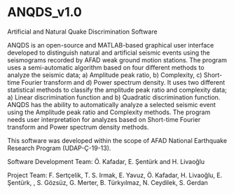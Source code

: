 # ANQDS_v1.0
Artificial and Natural Quake Discrimination Software

ANQDS is an open-source and MATLAB-based graphical user interface developed to distinguish natural and artificial seismic events using the seismograms recorded by AFAD weak ground motion stations. The program uses a semi-automatic algorithm based on four different methods to analyze the seismic data; a) Amplitude peak ratio, b) Complexity, c) Short-time Fourier transform and d) Power spectrum density. It uses two different statistical methods to classify the amplitude peak ratio and complexity data; a) Linear discrimination function and  b) Quadratic discrimination function. ANQDS has the ability to automatically analyze a selected seismic event using the Amplitude peak ratio and Complexity methods. The program needs user interpretation for analyzes based on Short-time Fourier transform and Power spectrum density methods.

This software was developed within the scope of AFAD National Earthquake Research Program (UDAP-Ç-19-13). 

Software Development Team: Ö. Kafadar, E. Şentürk and H. Livaoğlu

Project Team: F. Sertçelik, T. S. Irmak, E. Yavuz, Ö. Kafadar, H. Livaoğlu, E. Şentürk, , S. Gözsüz, G. Merter, B. Türkyılmaz, N. Ceydilek, S. Gerdan
